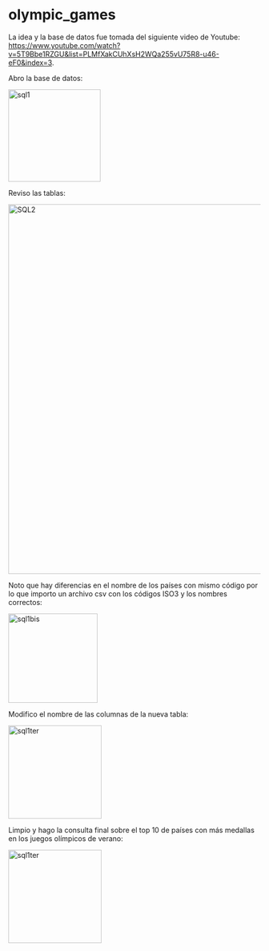 # olympic_games

La idea y la base de datos fue tomada del siguiente video de Youtube: https://www.youtube.com/watch?v=5T9Bbe1RZGU&list=PLMfXakCUhXsH2WQa255vU75R8-u46-eF0&index=3.

Abro la base de datos:

<img width="184" alt="sql1" src="https://user-images.githubusercontent.com/81047557/234048281-01607cd4-f740-4283-bf8c-3cb52a62057f.png">

Reviso las tablas:

<img width="737" alt="SQL2" src="https://user-images.githubusercontent.com/81047557/234048434-4eb7ad86-4ccb-441e-8b47-cde7bab8ec74.png">

Noto que hay diferencias en el nombre de los países con mismo código por lo que importo un archivo csv con los códigos ISO3 y los nombres correctos:

<img width="178" alt="sql1bis" src="https://user-images.githubusercontent.com/81047557/234048348-c9d9a2a0-99e2-4207-9854-1b30138b9c67.png">

Modifico el nombre de las columnas de la nueva tabla:

<img width="186" alt="sql1ter" src="https://user-images.githubusercontent.com/81047557/234048392-a9c71cf2-8c3e-4f66-96e1-02d38cdfccb4.png">

Limpio y hago la consulta final sobre el top 10 de países con más medallas en los juegos olímpicos de verano:

<img width="186" alt="sql1ter" src="https://user-images.githubusercontent.com/81047557/234048456-216ec672-8e58-4e76-b6b7-0080cead87e6.png">

